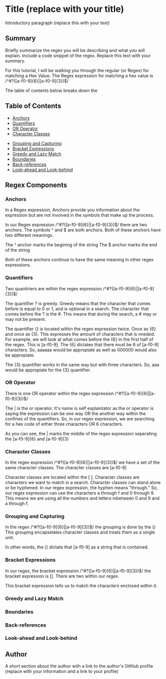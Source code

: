 # Title (replace with your title)

Introductory paragraph (replace this with your text)

## Summary

Briefly summarize the regex you will be describing and what you will explain. Include a code snippet of the regex. Replace this text with your summary.

For this tutorial, I will be walking you through the regular (or Regex) for matching a Hex Value. The Regex expression for matching a hex value is /^#?([a-f0-9]{6}|[a-f0-9]{3})$/

The table of contents below breaks down the 

## Table of Contents

- [Anchors](#anchors)
- [Quantifiers](#quantifiers)
- [OR Operator](#or-operator)
- [Character Classes](#character-classes)
<!-- - [Flags](#flags) -->
- [Grouping and Capturing](#grouping-and-capturing)
- [Bracket Expressions](#bracket-expressions)
- [Greedy and Lazy Match](#greedy-and-lazy-match)
- [Boundaries](#boundaries)
- [Back-references](#back-references)
- [Look-ahead and Look-behind](#look-ahead-and-look-behind)

## Regex Components

### Anchors
In a Regex expression, Anchors provide you information about the expression but are not involved in the symbols that make up the process. 

In our Regex expression /^#?([a-f0-9]{6}|[a-f0-9]{3})$/ there are two anchors. The symbols ^ and $ are both anchors. Both of these anchors have two different meanings. 

The ^ anchor marks the begining of the string
The $ anchor marks the end of the string

Both of these anchors continue to have the same meaning in other regex expressions.

### Quantifiers

Two quantiriers are within the regex expression /^#?([a-f0-9]{6}|[a-f0-9]{3})$/

The quantifier ? is greedy. Greedy means that the character that comes before is equal to 0 or 1, and is optional in a search. The character that comes before the ? is the #. This means that during the search, a # may or may not be present.

The quantifier {} is located within the regex expression twice. Once as {6} and once as {3}. This expresses the amount of characters that is nneded. For example, we will look at what comes before the {6} in the first half of the regex. This is [a-f0-9]. The {6} dictates that there must be 6 of [a-f0-9] characters. So, aaaaaa would be appropiate as well as 000000 would also be appropiate. 

The {3} quantifier works in the same way but with three characters. So, aaa would be appropiate for the {3} quantifier. 

### OR Operator

There is one OR operator within the regex expression /^#?([a-f0-9]{6}|[a-f0-9]{3})$/

The | is the or operator. It's name is self explaintator as the or operator is saying the expression can be one way OR the another way within the confines of the quantifiers. So, in our regex expression, we are searching for a hex code of either three characters OR 6 characters. 

As you can see, the | marks the middle of the regex expression seperating the [a-f0-9]{6} and [a-f0-9]{3}

### Character Classes

In the regex expression /^#?([a-f0-9]{6}|[a-f0-9]{3})$/ we have a set of the same character classes. The character classes are [a-f0-9] 

Character classes are located within the [ ]. Character classes are characters we want to match in a search. Character classes can stand alone or be hyphened. In our regex expression, the hyphen means "through." So, our regex expression can use the characters a through f and 0 through 9. This means we are using all the numbers and letters inbetween 0 and 9 and a through f. 

<!-- ### Flags -->

### Grouping and Capturing

In the regex /^#?([a-f0-9]{6}|[a-f0-9]{3})$/ the grouping is done by the () 
This grouping encapselates character classes and treats them as a single unit.

In other words, the () dictate that [a-f0-9] as a string that is contained. 

### Bracket Expressions

In our regex, the bracket expression /^#?([a-f0-9]{6}|[a-f0-9]{3})$/ the bracket expression is []. There are two within our regex. 

This bracket expression tells us to match the characters enclosed within it. 

### Greedy and Lazy Match

### Boundaries

### Back-references

### Look-ahead and Look-behind

## Author

A short section about the author with a link to the author's GitHub profile (replace with your information and a link to your profile)
